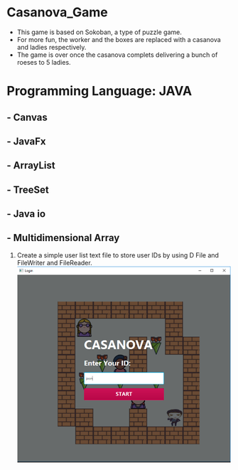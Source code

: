 # Casanova_Game
  - This game is based on Sokoban, a type of puzzle game.
  - For more fun, the worker and the boxes are replaced with a casanova and ladies respectively.
  - The game is over once the casanova complets delivering a bunch of roeses to 5 ladies. 

# Programming Language: JAVA
  ## - Canvas
  ## - JavaFx
  ## - ArrayList
  ## - TreeSet
  ## - Java io
  ## - Multidimensional Array

1. Create a simple user list text file to store user IDs by using D File and FileWriter and FileReader.
![Login Page](images/c1.PNG)


  
  
 
